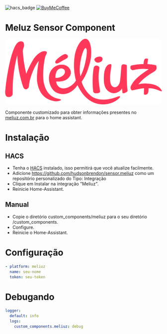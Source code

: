 ![hacs_badge](https://img.shields.io/badge/hacs-custom-orange.svg) [![BuyMeCoffee][buymecoffeebedge]][buymecoffee]

# Meluz Sensor Component

![logo.jpg](meliuz.png)

Componente customizado para obter informações presentes no [meliuz.com.br](https://www.meliuz.com.br) para o home assistant.

# Instalação

## HACS

- Tenha o [HACS](https://hacs.xyz/) instalado, isso permitirá que você atualize facilmente.
- Adicione https://github.com/hudsonbrendon/sensor.meliuz como um repositório personalizado do Tipo: Integração
- Clique em Instalar na integração "Meliuz".
- Reinicie Home-Assistant.

## Manual

- Copie o diretório custom_components/meliuz para o seu diretório <config dir>/custom_components.
- Configure.
- Reinicie o Home-Assistant.

# Configuração

```yaml
- platform: meliuz
  name: seu-nome
  token: seu-token
```

# Debugando

```yaml
logger:
  default: info
  logs:
    custom_components.meliuz: debug
```

[buymecoffee]: https://www.buymeacoffee.com/hudsonbrendon
[buymecoffeebedge]: https://camo.githubusercontent.com/cd005dca0ef55d7725912ec03a936d3a7c8de5b5/68747470733a2f2f696d672e736869656c64732e696f2f62616467652f6275792532306d6525323061253230636f666665652d646f6e6174652d79656c6c6f772e737667
